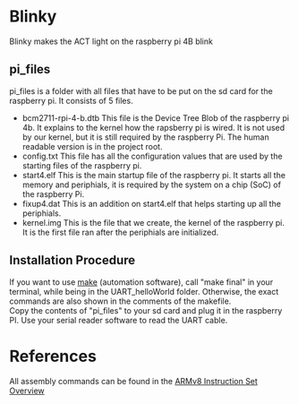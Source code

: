 # Blinky
Blinky makes the ACT light on the raspberry pi 4B blink

## pi_files
pi_files is a folder with all files that have to be put on the sd card for the raspberry pi. It consists of 5 files.
- bcm2711-rpi-4-b.dtb
    This file is the Device Tree Blob of the raspberry pi 4b. It explains to the kernel how the rapsberry pi is wired. It is not used by our kernel, but it is 
    still required by the raspberry Pi. The human readable version is in the project root. 
- config.txt
    This file has all the configuration values that are used by the starting files of the raspberry pi.
- start4.elf
    This is the main startup file of the raspberry pi. It starts all the memory and periphials, it is required by the system on a chip (SoC) of the raspberry Pi.
- fixup4.dat
    This is an addition on start4.elf that helps starting up all the periphials.
- kernel.img
    This is the file that we create, the kernel of the raspberry pi. It is the first file ran after the periphials are initialized. 


## Installation Procedure
If you want to use <a href="https://www.gnu.org/software/make">make</a> (automation software), call "make final" in your terminal, while being in the UART_helloWorld folder.
Otherwise, the exact commands are also shown in the comments of the makefile.  
Copy the contents of "pi_files" to your sd card and plug it in the raspberry PI.
Use your serial reader software to read the UART cable. 

# References
All assembly commands can be found in the <a href="https://www.cs.princeton.edu/courses/archive/spr19/cos217/reading/ArmInstructionSetOverview.pdf"> ARMv8 Instruction Set Overview </a>

